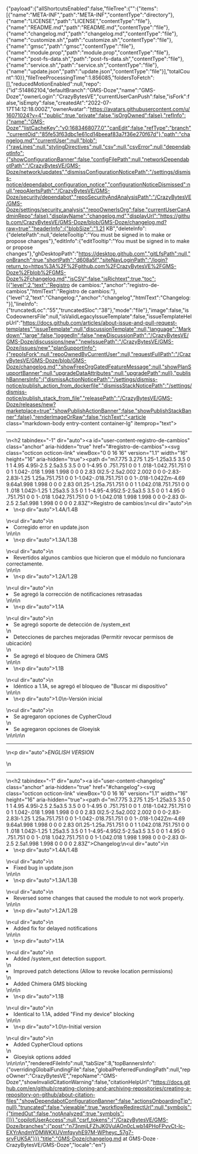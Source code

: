 {"payload":{"allShortcutsEnabled":false,"fileTree":{"":{"items":[{"name":"META-INF","path":"META-INF","contentType":"directory"},{"name":"LICENSE","path":"LICENSE","contentType":"file"},{"name":"README.md","path":"README.md","contentType":"file"},{"name":"changelog.md","path":"changelog.md","contentType":"file"},{"name":"customize.sh","path":"customize.sh","contentType":"file"},{"name":"gmsc","path":"gmsc","contentType":"file"},{"name":"module.prop","path":"module.prop","contentType":"file"},{"name":"post-fs-data.sh","path":"post-fs-data.sh","contentType":"file"},{"name":"service.sh","path":"service.sh","contentType":"file"},{"name":"update.json","path":"update.json","contentType":"file"}],"totalCount":10}},"fileTreeProcessingTime":1.856085,"foldersToFetch":[],"reducedMotionEnabled":null,"repo":{"id":514862104,"defaultBranch":"GMS-Doze","name":"GMS-Doze","ownerLogin":"CrazyBytesVE","currentUserCanPush":false,"isFork":false,"isEmpty":false,"createdAt":"2022-07-17T14:12:18.000Z","ownerAvatar":"https://avatars.githubusercontent.com/u/16071024?v=4","public":true,"private":false,"isOrgOwned":false},"refInfo":{"name":"GMS-Doze","listCacheKey":"v0:1683468077.0","canEdit":false,"refType":"branch","currentOid":"85fe53f63dbc1e61cd14beeaf83a7f36e270f67d"},"path":"changelog.md","currentUser":null,"blob":{"rawLines":null,"stylingDirectives":null,"csv":null,"csvError":null,"dependabotInfo":{"showConfigurationBanner":false,"configFilePath":null,"networkDependabotPath":"/CrazyBytesVE/GMS-Doze/network/updates","dismissConfigurationNoticePath":"/settings/dismiss-notice/dependabot_configuration_notice","configurationNoticeDismissed":null,"repoAlertsPath":"/CrazyBytesVE/GMS-Doze/security/dependabot","repoSecurityAndAnalysisPath":"/CrazyBytesVE/GMS-Doze/settings/security_analysis","repoOwnerIsOrg":false,"currentUserCanAdminRepo":false},"displayName":"changelog.md","displayUrl":"https://github.com/CrazyBytesVE/GMS-Doze/blob/GMS-Doze/changelog.md?raw=true","headerInfo":{"blobSize":"1.21 KB","deleteInfo":{"deletePath":null,"deleteTooltip":"You must be signed in to make or propose changes"},"editInfo":{"editTooltip":"You must be signed in to make or propose changes"},"ghDesktopPath":"https://desktop.github.com","gitLfsPath":null,"onBranch":true,"shortPath":"d608a5f","siteNavLoginPath":"/login?return_to=https%3A%2F%2Fgithub.com%2FCrazyBytesVE%2FGMS-Doze%2Fblob%2FGMS-Doze%2Fchangelog.md","isCSV":false,"isRichtext":true,"toc":[{"level":2,"text":"Registro de cambios:","anchor":"registro-de-cambios","htmlText":"Registro de cambios:"},{"level":2,"text":"Changelog:","anchor":"changelog","htmlText":"Changelog:"}],"lineInfo":{"truncatedLoc":"55","truncatedSloc":"38"},"mode":"file"},"image":false,"isCodeownersFile":null,"isValidLegacyIssueTemplate":false,"issueTemplateHelpUrl":"https://docs.github.com/articles/about-issue-and-pull-request-templates","issueTemplate":null,"discussionTemplate":null,"language":"Markdown","large":false,"loggedIn":false,"newDiscussionPath":"/CrazyBytesVE/GMS-Doze/discussions/new","newIssuePath":"/CrazyBytesVE/GMS-Doze/issues/new","planSupportInfo":{"repoIsFork":null,"repoOwnedByCurrentUser":null,"requestFullPath":"/CrazyBytesVE/GMS-Doze/blob/GMS-Doze/changelog.md","showFreeOrgGatedFeatureMessage":null,"showPlanSupportBanner":null,"upgradeDataAttributes":null,"upgradePath":null},"publishBannersInfo":{"dismissActionNoticePath":"/settings/dismiss-notice/publish_action_from_dockerfile","dismissStackNoticePath":"/settings/dismiss-notice/publish_stack_from_file","releasePath":"/CrazyBytesVE/GMS-Doze/releases/new?marketplace=true","showPublishActionBanner":false,"showPublishStackBanner":false},"renderImageOrRaw":false,"richText":"<article class=\"markdown-body entry-content container-lg\" itemprop=\"text\"><hr>\n<h2 tabindex=\"-1\" dir=\"auto\"><a id=\"user-content-registro-de-cambios\" class=\"anchor\" aria-hidden=\"true\" href=\"#registro-de-cambios\"><svg class=\"octicon octicon-link\" viewBox=\"0 0 16 16\" version=\"1.1\" width=\"16\" height=\"16\" aria-hidden=\"true\"><path d=\"m7.775 3.275 1.25-1.25a3.5 3.5 0 1 1 4.95 4.95l-2.5 2.5a3.5 3.5 0 0 1-4.95 0 .751.751 0 0 1 .018-1.042.751.751 0 0 1 1.042-.018 1.998 1.998 0 0 0 2.83 0l2.5-2.5a2.002 2.002 0 0 0-2.83-2.83l-1.25 1.25a.751.751 0 0 1-1.042-.018.751.751 0 0 1-.018-1.042Zm-4.69 9.64a1.998 1.998 0 0 0 2.83 0l1.25-1.25a.751.751 0 0 1 1.042.018.751.751 0 0 1 .018 1.042l-1.25 1.25a3.5 3.5 0 1 1-4.95-4.95l2.5-2.5a3.5 3.5 0 0 1 4.95 0 .751.751 0 0 1-.018 1.042.751.751 0 0 1-1.042.018 1.998 1.998 0 0 0-2.83 0l-2.5 2.5a1.998 1.998 0 0 0 0 2.83Z\"></path></svg></a>Registro de cambios:</h2>\n<ul dir=\"auto\">\n<li>\n<p dir=\"auto\">1.4A/1.4B</p>\n<ul dir=\"auto\">\n<li>Corregido error en update.json</li>\n</ul>\n</li>\n<li>\n<p dir=\"auto\">1.3A/1.3B</p>\n<ul dir=\"auto\">\n<li>Revertidos algunos cambios que hicieron que el módulo no funcionara correctamente.</li>\n</ul>\n</li>\n<li>\n<p dir=\"auto\">1.2A/1.2B</p>\n<ul dir=\"auto\">\n<li>Se agregó la corrección de notificaciones retrasadas</li>\n</ul>\n</li>\n<li>\n<p dir=\"auto\">1.1A</p>\n<ul dir=\"auto\">\n<li>Se agregó soporte de detección de /system_ext</li>\n<li>Detecciones de parches mejoradas (Permitir revocar permisos de ubicación)</li>\n<li>Se agregó el bloqueo de Chimera GMS</li>\n</ul>\n</li>\n<li>\n<p dir=\"auto\">1.1B</p>\n<ul dir=\"auto\">\n<li>Idéntico a 1.1A, se agregó el bloqueo de \"Buscar mi dispositivo\"</li>\n</ul>\n</li>\n<li>\n<p dir=\"auto\">1.0\n-Versión inicial</p>\n<ul dir=\"auto\">\n<li>Se agregaron opciones de CypherCloud</li>\n<li>Se agregaron opciones de Gloeyisk</li>\n</ul>\n</li>\n</ul>\n<hr>\n<p dir=\"auto\"><em>ENGLISH VERSION</em></p>\n<hr>\n<h2 tabindex=\"-1\" dir=\"auto\"><a id=\"user-content-changelog\" class=\"anchor\" aria-hidden=\"true\" href=\"#changelog\"><svg class=\"octicon octicon-link\" viewBox=\"0 0 16 16\" version=\"1.1\" width=\"16\" height=\"16\" aria-hidden=\"true\"><path d=\"m7.775 3.275 1.25-1.25a3.5 3.5 0 1 1 4.95 4.95l-2.5 2.5a3.5 3.5 0 0 1-4.95 0 .751.751 0 0 1 .018-1.042.751.751 0 0 1 1.042-.018 1.998 1.998 0 0 0 2.83 0l2.5-2.5a2.002 2.002 0 0 0-2.83-2.83l-1.25 1.25a.751.751 0 0 1-1.042-.018.751.751 0 0 1-.018-1.042Zm-4.69 9.64a1.998 1.998 0 0 0 2.83 0l1.25-1.25a.751.751 0 0 1 1.042.018.751.751 0 0 1 .018 1.042l-1.25 1.25a3.5 3.5 0 1 1-4.95-4.95l2.5-2.5a3.5 3.5 0 0 1 4.95 0 .751.751 0 0 1-.018 1.042.751.751 0 0 1-1.042.018 1.998 1.998 0 0 0-2.83 0l-2.5 2.5a1.998 1.998 0 0 0 0 2.83Z\"></path></svg></a>Changelog:</h2>\n<ul dir=\"auto\">\n<li>\n<p dir=\"auto\">1.4A/1.4B</p>\n<ul dir=\"auto\">\n<li>Fixed bug in update.json</li>\n</ul>\n</li>\n<li>\n<p dir=\"auto\">1.3A/1.3B</p>\n<ul dir=\"auto\">\n<li>Reversed some changes that caused the module to not work properly.</li>\n</ul>\n</li>\n<li>\n<p dir=\"auto\">1.2A/1.2B</p>\n<ul dir=\"auto\">\n<li>Added fix for delayed notifications</li>\n</ul>\n</li>\n<li>\n<p dir=\"auto\">1.1A</p>\n<ul dir=\"auto\">\n<li>Added /system_ext detection support.</li>\n<li>Improved patch detections (Allow to revoke location permissions)</li>\n<li>Added Chimera GMS blocking</li>\n</ul>\n</li>\n<li>\n<p dir=\"auto\">1.1B</p>\n<ul dir=\"auto\">\n<li>Identical to 1.1A, added \"Find my device\" blocking</li>\n</ul>\n</li>\n<li>\n<p dir=\"auto\">1.0\n-Initial version</p>\n<ul dir=\"auto\">\n<li>Added CypherCloud options</li>\n<li>Gloeyisk options added</li>\n</ul>\n</li>\n</ul>\n</article>","renderedFileInfo":null,"tabSize":8,"topBannersInfo":{"overridingGlobalFundingFile":false,"globalPreferredFundingPath":null,"repoOwner":"CrazyBytesVE","repoName":"GMS-Doze","showInvalidCitationWarning":false,"citationHelpUrl":"https://docs.github.com/en/github/creating-cloning-and-archiving-repositories/creating-a-repository-on-github/about-citation-files","showDependabotConfigurationBanner":false,"actionsOnboardingTip":null},"truncated":false,"viewable":true,"workflowRedirectUrl":null,"symbols":{"timedOut":false,"notAnalyzed":true,"symbols":[]}},"copilotUserAccess":null,"csrf_tokens":{"/CrazyBytesVE/GMS-Doze/branches":{"post":"n73nmjLFZhJK0VulAOn0cLwb14PHoFPvvCt-lc-EXYrAndmYDMWKXUVmfqyyhE97M-WPheyc_57g7-srvFUK5A"}}},"title":"GMS-Doze/changelog.md at GMS-Doze · CrazyBytesVE/GMS-Doze","locale":"en"}